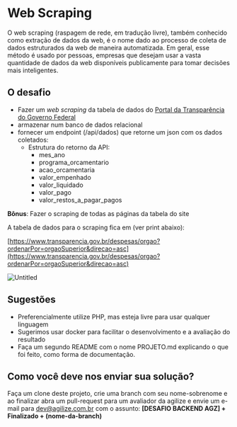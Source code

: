 
# Web Scraping

O web scraping (raspagem de rede, em tradução livre), também conhecido como extração de dados da web,
é o nome dado ao processo de coleta de dados estruturados da web de maneira automatizada. Em geral,
esse método é usado por pessoas, empresas que desejam usar a vasta quantidade de dados da web disponíveis
publicamente para tomar decisões mais inteligentes.

## O desafio

- Fazer um *web scraping* da tabela de dados do [Portal da Transparência do Governo Federal](https://www.transparencia.gov.br/despesas/orgao?ordenarPor=orgaoSuperior&direcao=asc)
- armazenar num banco de dados relacional
- fornecer um endpoint (/api/dados) que retorne um json com os dados coletados:
    - Estrutura do retorno da API:
        - mes_ano
        - programa_orcamentario
        - acao_orcamentaria
        - valor_empenhado
        - valor_liquidado
        - valor_pago
        - valor_restos_a_pagar_pagos

**Bônus**: Fazer o scraping de todas as páginas da tabela do site

A tabela de dados para o scraping fica em (ver print abaixo):

[https://www.transparencia.gov.br/despesas/orgao?ordenarPor=orgaoSuperior&direcao=asc](https://www.transparencia.gov.br/despesas/orgao?ordenarPor=orgaoSuperior&direcao=asc)

![Untitled](https://www.notion.so/image/https%3A%2F%2Fs3-us-west-2.amazonaws.com%2Fsecure.notion-static.com%2F3f510b40-b623-4a19-abfd-bde02ade14bb%2FUntitled.png?table=block&id=fae53644-6d4c-47b0-8697-45ffc3f8be8c&spaceId=53665a91-e421-49de-b437-e4b5018c879a&width=1880&userId=9595c958-022c-4858-8cd0-6e6019d87b83&cache=v2)

## Sugestões

- Preferencialmente utilize PHP, mas esteja livre para usar qualquer linguagem
- Sugerimos usar docker para facilitar o desenvolvimento e a avaliação do resultado
- Faça um segundo README com o nome PROJETO.md explicando o que foi feito, como forma de documentação.

## Como você deve nos enviar sua solução?

Faça um clone deste projeto, crie uma branch com seu nome-sobrenome e ao finalizar abra um pull-request para um avaliador da agilize
e envie um e-mail para [dev@agilize.com.br](mailto:dev@agilize.com.br) com o assunto: **[DESAFIO BACKEND AGZ] + Finalizado + (nome-da-branch)**